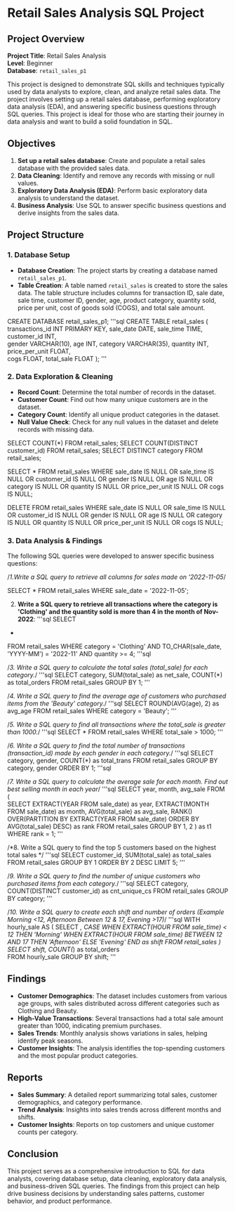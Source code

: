 # Retail Sales Analysis SQL Project

## Project Overview

**Project Title**: Retail Sales Analysis  
**Level**: Beginner  
**Database**: `retail_sales_p1`

This project is designed to demonstrate SQL skills and techniques typically used by data analysts to explore, clean, and analyze retail sales data. The project involves setting up a retail sales database, performing exploratory data analysis (EDA), and answering specific business questions through SQL queries. This project is ideal for those who are starting their journey in data analysis and want to build a solid foundation in SQL.

## Objectives

1. **Set up a retail sales database**: Create and populate a retail sales database with the provided sales data.
2. **Data Cleaning**: Identify and remove any records with missing or null values.
3. **Exploratory Data Analysis (EDA)**: Perform basic exploratory data analysis to understand the dataset.
4. **Business Analysis**: Use SQL to answer specific business questions and derive insights from the sales data.

## Project Structure

### 1. Database Setup

- **Database Creation**: The project starts by creating a database named `retail_sales_p1`.
- **Table Creation**: A table named `retail_sales` is created to store the sales data. The table structure includes columns for transaction ID, sale date, sale time, customer ID, gender, age, product category, quantity sold, price per unit, cost of goods sold (COGS), and total sale amount.


CREATE DATABASE retail_sales_p1;
'''sql
CREATE TABLE retail_sales
(
    transactions_id INT PRIMARY KEY,
    sale_date DATE,	
    sale_time TIME,
    customer_id INT,	
    gender VARCHAR(10),
    age INT,
    category VARCHAR(35),
    quantity INT,
    price_per_unit FLOAT,	
    cogs FLOAT,
    total_sale FLOAT
);
'''

### 2. Data Exploration & Cleaning

- **Record Count**: Determine the total number of records in the dataset.
- **Customer Count**: Find out how many unique customers are in the dataset.
- **Category Count**: Identify all unique product categories in the dataset.
- **Null Value Check**: Check for any null values in the dataset and delete records with missing data.


SELECT COUNT(*) FROM retail_sales;
SELECT COUNT(DISTINCT customer_id) FROM retail_sales;
SELECT DISTINCT category FROM retail_sales;

SELECT * FROM retail_sales
WHERE 
    sale_date IS NULL OR sale_time IS NULL OR customer_id IS NULL OR 
    gender IS NULL OR age IS NULL OR category IS NULL OR 
    quantity IS NULL OR price_per_unit IS NULL OR cogs IS NULL;

DELETE FROM retail_sales
WHERE 
    sale_date IS NULL OR sale_time IS NULL OR customer_id IS NULL OR 
    gender IS NULL OR age IS NULL OR category IS NULL OR 
    quantity IS NULL OR price_per_unit IS NULL OR cogs IS NULL;
    

### 3. Data Analysis & Findings

The following SQL queries were developed to answer specific business questions:

/*1.Write a SQL query to retrieve all columns for sales made on '2022-11-05*/

SELECT *
FROM retail_sales
WHERE sale_date = '2022-11-05';
 

2. **Write a SQL query to retrieve all transactions where the category is 'Clothing' and the quantity sold is more than 4 in the month of Nov-2022**:
 '''sql
SELECT 
  *
FROM retail_sales
WHERE 
    category = 'Clothing'
    AND 
    TO_CHAR(sale_date, 'YYYY-MM') = '2022-11'
    AND
    quantity >= 4;
 '''sql

/*3. Write a SQL query to calculate the total sales (total_sale) for each category.*/
 '''sql
SELECT 
    category,
    SUM(total_sale) as net_sale,
    COUNT(*) as total_orders
FROM retail_sales
GROUP BY 1;
 '''

/*4. Write a SQL query to find the average age of customers who purchased items from the 'Beauty' category.*/
 '''sql
SELECT
    ROUND(AVG(age), 2) as avg_age
FROM retail_sales
WHERE category = 'Beauty';
 '''

/*5. Write a SQL query to find all transactions where the total_sale is greater than 1000.*/
 '''sql
SELECT * FROM retail_sales
WHERE total_sale > 1000;
 '''

/*6. Write a SQL query to find the total number of transactions (transaction_id) made by each gender in each category.*/
 '''sql
SELECT 
    category,
    gender,
    COUNT(*) as total_trans
FROM retail_sales
GROUP 
    BY 
    category,
    gender
ORDER BY 1;
'''sql
 

/*7. Write a SQL query to calculate the average sale for each month. Find out best selling month in each year*/
 '''sql
SELECT 
       year,
       month,
    avg_sale
FROM 
(    
SELECT 
    EXTRACT(YEAR FROM sale_date) as year,
    EXTRACT(MONTH FROM sale_date) as month,
    AVG(total_sale) as avg_sale,
    RANK() OVER(PARTITION BY EXTRACT(YEAR FROM sale_date) ORDER BY AVG(total_sale) DESC) as rank
FROM retail_sales
GROUP BY 1, 2
) as t1
WHERE rank = 1;
 '''

/*8. Write a SQL query to find the top 5 customers based on the highest total sales */
 '''sql
SELECT 
    customer_id,
    SUM(total_sale) as total_sales
FROM retail_sales
GROUP BY 1
ORDER BY 2 DESC
LIMIT 5;
 '''
 
/*9. Write a SQL query to find the number of unique customers who purchased items from each category.*/
 '''sql
SELECT 
    category,    
    COUNT(DISTINCT customer_id) as cnt_unique_cs
FROM retail_sales
GROUP BY category;
 '''

/*10. Write a SQL query to create each shift and number of orders (Example Morning <12, Afternoon Between 12 & 17, Evening >17)*/
 '''sql
WITH hourly_sale
AS
(
SELECT *,
    CASE
        WHEN EXTRACT(HOUR FROM sale_time) < 12 THEN 'Morning'
        WHEN EXTRACT(HOUR FROM sale_time) BETWEEN 12 AND 17 THEN 'Afternoon'
        ELSE 'Evening'
    END as shift
FROM retail_sales
)
SELECT 
    shift,
    COUNT(*) as total_orders    
FROM hourly_sale
GROUP BY shift;
 '''

## Findings

- **Customer Demographics**: The dataset includes customers from various age groups, with sales distributed across different categories such as Clothing and Beauty.
- **High-Value Transactions**: Several transactions had a total sale amount greater than 1000, indicating premium purchases.
- **Sales Trends**: Monthly analysis shows variations in sales, helping identify peak seasons.
- **Customer Insights**: The analysis identifies the top-spending customers and the most popular product categories.

## Reports

- **Sales Summary**: A detailed report summarizing total sales, customer demographics, and category performance.
- **Trend Analysis**: Insights into sales trends across different months and shifts.
- **Customer Insights**: Reports on top customers and unique customer counts per category.

## Conclusion

This project serves as a comprehensive introduction to SQL for data analysts, covering database setup, data cleaning, exploratory data analysis, and business-driven SQL queries. The findings from this project can help drive business decisions by understanding sales patterns, customer behavior, and product performance.

 
